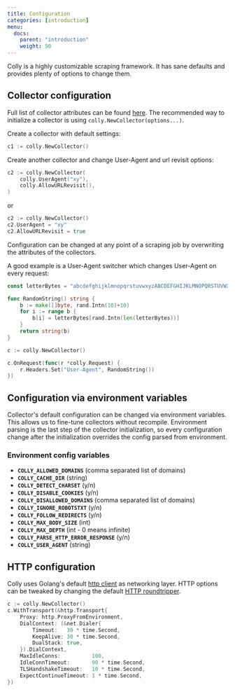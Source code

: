 ```yaml
---
title: Configuration
categories: [introduction]
menu:
  docs:
    parent: "introduction"
    weight: 50
---
```


Colly is a highly customizable scraping framework. It has sane defaults and provides plenty of options to change them.


## Collector configuration

Full list of collector attributes can be found [here](https://godoc.org/github.com/gocolly/colly/v2#Collector).
The recommended way to initialize a collector is using `colly.NewCollector(options...)`.

Create a collector with default settings:
```go
c1 := colly.NewCollector()
```

Create another collector and change User-Agent and url revisit options:
```go
c2 := colly.NewCollector(
	colly.UserAgent("xy"),
	colly.AllowURLRevisit(),
)
```
or
```go
c2 := colly.NewCollector()
c2.UserAgent = "xy"
c2.AllowURLRevisit = true
```

Configuration can be changed at any point of a scraping job by overwriting the attributes of the collectors.

A good example is a User-Agent switcher which changes User-Agent on every request:
```go
const letterBytes = "abcdefghijklmnopqrstuvwxyzABCDEFGHIJKLMNOPQRSTUVWXYZ"

func RandomString() string {
	b := make([]byte, rand.Intn(10)+10)
	for i := range b {
		b[i] = letterBytes[rand.Intn(len(letterBytes))]
	}
	return string(b)
}

c := colly.NewCollector()

c.OnRequest(func(r *colly.Request) {
	r.Headers.Set("User-Agent", RandomString())
})
```

## Configuration via environment variables

Collector's default configuration can be changed via environment variables. This allows us to fine-tune collectors without recompile.
Environment parsing is the last step of the collector initialization, so every configuration change after the initialization overrides the config parsed from environment.

### Environment config variables


 - **`COLLY_ALLOWED_DOMAINS`** (comma separated list of domains)
 - **`COLLY_CACHE_DIR`** (string)
 - **`COLLY_DETECT_CHARSET`** (y/n)
 - **`COLLY_DISABLE_COOKIES`** (y/n)
 - **`COLLY_DISALLOWED_DOMAINS`** (comma separated list of domains)
 - **`COLLY_IGNORE_ROBOTSTXT`** (y/n)
 - **`COLLY_FOLLOW_REDIRECTS`** (y/n)
 - **`COLLY_MAX_BODY_SIZE`** (int)
 - **`COLLY_MAX_DEPTH`** (int - 0 means infinite)
 - **`COLLY_PARSE_HTTP_ERROR_RESPONSE`** (y/n)
 - **`COLLY_USER_AGENT`** (string)


## HTTP configuration

Colly uses Golang's default [http client](https://godoc.org/net/http) as networking layer. HTTP options can be tweaked by changing the default [HTTP roundtripper](https://godoc.org/net/http#RoundTripper).

```go
c := colly.NewCollector()
c.WithTransport(&http.Transport{
	Proxy: http.ProxyFromEnvironment,
	DialContext: (&net.Dialer{
		Timeout:   30 * time.Second,
		KeepAlive: 30 * time.Second,
		DualStack: true,
	}).DialContext,
	MaxIdleConns:          100,
	IdleConnTimeout:       90 * time.Second,
	TLSHandshakeTimeout:   10 * time.Second,
	ExpectContinueTimeout: 1 * time.Second,
})
```
